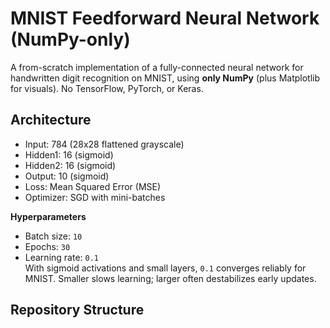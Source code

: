 # MNIST Feedforward Neural Network (NumPy-only)

A from-scratch implementation of a fully-connected neural network for handwritten digit recognition on MNIST, using **only NumPy** (plus Matplotlib for visuals). No TensorFlow, PyTorch, or Keras.

## Architecture

- Input: 784 (28x28 flattened grayscale)
- Hidden1: 16 (sigmoid)
- Hidden2: 16 (sigmoid)
- Output: 10 (sigmoid)
- Loss: Mean Squared Error (MSE)
- Optimizer: SGD with mini-batches

**Hyperparameters**

- Batch size: `10`
- Epochs: `30`
- Learning rate: `0.1`  
  With sigmoid activations and small layers, `0.1` converges reliably for MNIST. Smaller slows learning; larger often destabilizes early updates.

## Repository Structure
